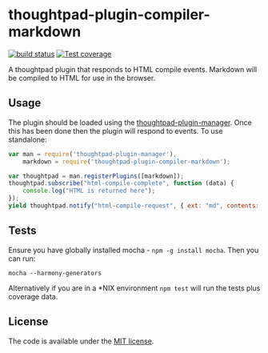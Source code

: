 thoughtpad-plugin-compiler-markdown
=================================

[![build status][travis-image]][travis-url]
[![Test coverage][coveralls-image]][coveralls-url]

A thoughtpad plugin that responds to HTML compile events. Markdown will be compiled to HTML for use in the browser.

## Usage

The plugin should be loaded using the [thoughtpad-plugin-manager](https://github.com/hmmdeif/thoughtpad-plugin-manager). Once this has been done then the plugin will respond to events. To use standalone:

```JavaScript
var man = require('thoughtpad-plugin-manager'),
    markdown = require('thoughtpad-plugin-compiler-markdown');

var thoughtpad = man.registerPlugins([markdown]);
thoughtpad.subscribe("html-compile-complete", function (data) {
    console.log("HTML is returned here"); 
});
yield thoughtpad.notify("html-compile-request", { ext: "md", contents: "your markdown code here", name: "name of the file" });
```

## Tests

Ensure you have globally installed mocha - `npm -g install mocha`. Then you can run:

`mocha --harmony-generators`

Alternatively if you are in a *NIX environment `npm test` will run the tests plus coverage data.

## License

The code is available under the [MIT license](http://deif.mit-license.org/).

[travis-image]: https://img.shields.io/travis/hmmdeif/thoughtpad-plugin-compiler-markdown/master.svg?style=flat-square
[travis-url]: https://travis-ci.org/hmmdeif/thoughtpad-plugin-compiler-markdown
[coveralls-image]: https://img.shields.io/coveralls/hmmdeif/thoughtpad-plugin-compiler-markdown/master.svg?style=flat-square
[coveralls-url]: https://coveralls.io/r/hmmdeif/thoughtpad-plugin-compiler-markdown?branch=master
